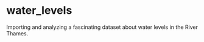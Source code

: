 # water_levels
Importing and analyzing a fascinating dataset about water levels in the River Thames.
